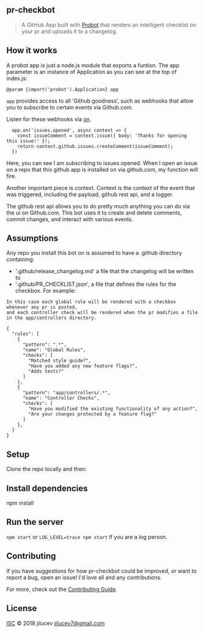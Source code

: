 ## pr-checkbot

> A GitHub App built with [Probot](https://probot.github.io) that renders an intelligent checklist on your pr and uploads it to a changelog.

## How it works

A probot app is just a node.js module that exports a funtion.
The app parameter is an instance of Application as you can see at the top of index.js:

`@param {import('probot').Application} app `

`app` provides access to all ‘Github goodness’, such as webhooks that allow you to subscribe to certain events via Github.com.

Listen for these webhooks via [on](https://probot.github.io/api/latest/classes/application.html#on).

```
  app.on('issues.opened', async context => {
    const issueComment = context.issue({ body: 'Thanks for opening this issue!' });
    return context.github.issues.createComment(issueComment);
  })
```

Here, you can see I am subscribing to issues.opened. When I open an issue on a repo that this github app is installed on via github.com, my function will fire.

Another important piece is context. Context is the context of the event that was triggered, including the payload, github rest api, and a logger.

The github rest api allows you to do pretty much anything you can do via the ui on Github.com. This bot uses it to create and delete comments, commit changes, and interact with various events.

## Assumptions

Any repo you install this bot on is assumed to have a .github directory containing:
- '.github/release_changelog.md' a file that the changelog will be written to
- '.github/PR_CHECKLIST.json', a file that defines the rules for the checkbox. For example:

```
In this case each global rule will be rendered with a checkbox whenever any pr is posted, 
and each controller check will be rendered when the pr modifies a file in the app/controllers directory.

{
  "rules": [
    {
      "pattern": ".*",
      "name": "Global Rules",
      "checks": [
        "Matched style guide?",
        "Have you added any new feature flags?",
        "Adds tests?"
      ]
    },
    {
      "pattern": "app/controllers/.*",
      "name": "Controller Checks",
      "checks": [
        "Have you modified the existing functionality of any action?",
        "Are your changes protected by a feature flag?"
      ]
    },
  ]
}

```

## Setup

Clone the repo locally and then:

## Install dependencies
npm install

## Run the server
`npm start`
or
`LOG_LEVEL=trace npm start` If you are a log person.

## Contributing

If you have suggestions for how pr-checkbot could be improved, or want to report a bug, open an issue! I'd love all and any contributions.

For more, check out the [Contributing Guide](CONTRIBUTING.md).

## License

[ISC](LICENSE) © 2018 jilucev <jilucev7@gmail.com>
